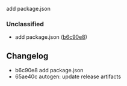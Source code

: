 add package.json

### Unclassified

- add package.json ([b6c90e8](https://github.com/ory/release-canary/commit/b6c90e89683c02ef8f91133bf3dba377ebd7abb2))


## Changelog

* b6c90e8 add package.json
* 65ae40c autogen: update release artifacts
